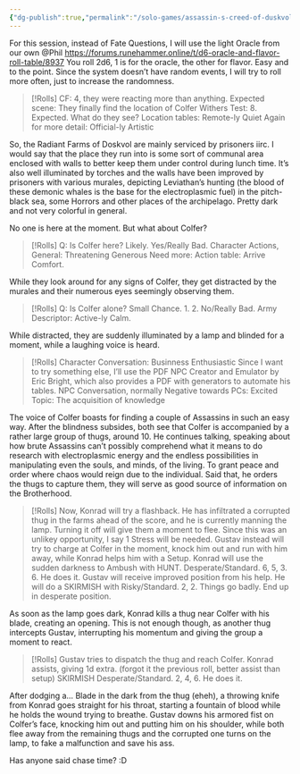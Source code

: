 ```yaml
---
{"dg-publish":true,"permalink":"/solo-games/assassin-s-creed-of-duskvol-bit-d/session-7/"}
---
```


For this session, instead of Fate Questions, I will use the light Oracle from our own @Phil https://forums.runehammer.online/t/d6-oracle-and-flavor-roll-table/8937
You roll 2d6, 1 is for the oracle, the other for flavor. Easy and to the point. Since the system doesn’t have random events, I will try to roll more often, just to increase the randomness.

> [!Rolls]
> CF: 4, they were reacting more than anything.
> Expected scene: They finally find the location of Colfer Withers
> Test: 8. Expected.
> What do they see?
> Location tables: Remote-ly Quiet
> Again for more detail: Official-ly Artistic

So, the Radiant Farms of Doskvol are mainly serviced by prisoners iirc. I would say that the place they run into is some sort of communal area enclosed with walls to better keep them under control during lunch time. It’s also well illuminated by torches and the walls have been improved by prisoners with various murales, depicting Leviathan’s hunting (the blood of these demonic whales is the base for the electroplasmic fuel) in the pitch-black sea, some Horrors and other places of the archipelago. Pretty dark and not very colorful in general.

No one is here at the moment. But what about Colfer?

> [!Rolls]
> Q: Is Colfer here? Likely. Yes/Really Bad.
> Character Actions, General: Threatening Generous
> Need more: Action table: Arrive Comfort.

While they look around for any signs of Colfer, they get distracted by the murales and their numerous eyes seemingly observing them.

> [!Rolls]
> Q: Is Colfer alone? Small Chance. 1. 2. No/Really Bad.
> Army Descriptor: Active-ly Calm.
> 

While distracted, they are suddenly illuminated by a lamp and blinded for a moment, while a laughing voice is heard.

> [!Rolls]
> Character Conversation: Businness Enthusiastic
> Since I want to try something else, I’ll use the PDF NPC Creator and Emulator by Eric Bright, which also provides a PDF with generators to automate his tables.
> NPC Conversation, normally Negative towards PCs: Excited
> Topic: The acquisition of knowledge

The voice of Colfer boasts for finding a couple of Assassins in such an easy way. 
After the blindness subsides, both see that Colfer is accompanied by a rather large group of thugs, around 10. 
He continues talking, speaking about how brute Assassins can’t possibly comprehend what it means to do research with electroplasmic energy and the endless possibilities in manipulating even the souls, and minds, of the living. To grant peace and order where chaos would reign due to the individual.
Said that, he orders the thugs to capture them, they will serve as good source of information on the Brotherhood.

> [!Rolls]
> Now, Konrad will try a flashback.
> He has infiltrated a corrupted thug in the farms ahead of the score, and he is currently manning the lamp. Turning it off will give them a moment to flee.
> Since this was an unlikey opportunity, I say 1 Stress will be needed.
> Gustav instead will try to charge at Colfer in the moment, knock him out and run with him away, while Konrad helps him with a Setup.
> Konrad will use the sudden darkness to Ambush with HUNT. Desperate/Standard. 6, 5, 3. 6. He does it.
> Gustav will receive improved position from his help. He will do a SKIRMISH with Risky/Standard. 2, 2. Things go badly. End up in desperate position.

As soon as the lamp goes dark, Konrad kills a thug near Colfer with his blade, creating an opening.
This is not enough though, as another thug intercepts Gustav, interrupting his momentum and giving the group a moment to react.

> [!Rolls]
> Gustav tries to dispatch the thug and reach Colfer.
> Konrad assists, giving 1d extra. (forgot it the previous roll, better assist than setup)
> SKIRMISH Desperate/Standard. 2, 4, 6. He does it.

After dodging a… Blade in the dark from the thug (eheh), a throwing knife from Konrad goes straight for his throat, starting a fountain of blood while he holds the wound trying to breathe.
Gustav downs his armored fist on Colfer’s face, knocking him out and putting him on his shoulder, while both flee away from the remaining thugs and the corrupted one turns on the lamp, to fake a malfunction and save his ass.

Has anyone said chase time? :D